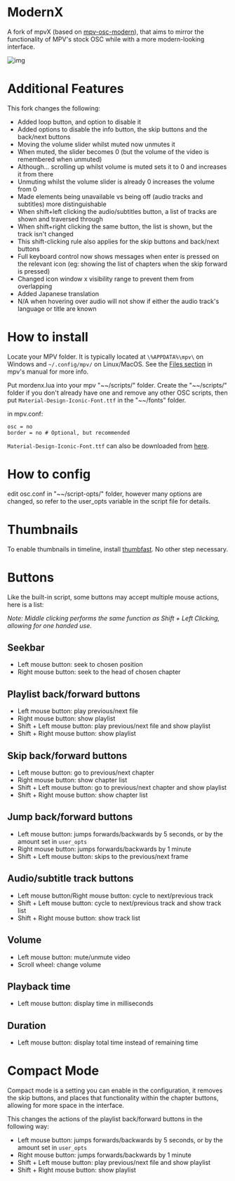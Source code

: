 # ModernX
A fork of mpvX (based on [mpv-osc-modern](https://github.com/maoiscat/mpv-osc-modern/)), that aims to mirror the functionality of MPV's stock OSC while with a more modern-looking interface.

![img](https://github.com/zydezu/ModernX/blob/main/preview.png)

# Additional Features
This fork changes the following:
- Added loop button, and option to disable it
- Added options to disable the info button, the skip buttons and the back/next buttons
- Moving the volume slider whilst muted now unmutes it
- When muted, the slider becomes 0 (but the volume of the video is remembered when unmuted)
- Although... scrolling up whilst volume is muted sets it to 0 and increases it from there
- Unmuting whilst the volume slider is already 0 increases the volume from 0
- Made elements being unavailable vs being off (audio tracks and subtitles) more distinguishable
- When shift+left clicking the audio/subtitles button, a list of tracks are shown and traversed through
- When shift+right clicking the same button, the list is shown, but the track isn't changed
- This shift-clicking rule also applies for the skip buttons and back/next buttons
- Full keyboard control now shows messages when enter is pressed on the relevant icon (eg: showing the list of chapters when the skip forward is pressed)
- Changed icon window x visibility range to prevent them from overlapping
- Added Japanese translation
- N/A when hovering over audio will not show if either the audio track's language or title are known

# How to install

Locate your MPV folder. It is typically located at `\%APPDATA%\mpv\` on Windows and `~/.config/mpv/` on Linux/MacOS. See the [Files section](https://mpv.io/manual/master/#files) in mpv's manual for more info.

Put mordenx.lua into your mpv "\~\~/scripts/" folder. Create the "\~\~/scripts/" folder if you don't already have one and remove any other OSC scripts,
then put `Material-Design-Iconic-Font.ttf` in the "\~\~/fonts" folder.

in mpv.conf:

```
osc = no
border = no # Optional, but recommended
```
`Material-Design-Iconic-Font.ttf` can also be downloaded from [here](https://zavoloklom.github.io/material-design-iconic-font/).

# How to config

edit osc.conf in "\~\~/script-opts/" folder, however many options are changed, so refer to the user_opts variable in the script file for details.

# Thumbnails

To enable thumbnails in timeline, install [thumbfast](https://github.com/po5/thumbfast). No other step necessary.

# Buttons

Like the built-in script, some buttons may accept multiple mouse actions, here is a list:

_Note: Middle clicking performs the same function as Shift + Left Clicking, allowing for one handed use._

## Seekbar
* Left mouse button: seek to chosen position
* Right mouse button: seek to the head of chosen chapter
## Playlist back/forward buttons
* Left mouse button: play previous/next file
* Right mouse button: show playlist
* Shift + Left mouse button: play previous/next file and show playlist
* Shift + Right mouse button: show playlist
## Skip back/forward buttons
* Left mouse button: go to previous/next chapter
* Right mouse button: show chapter list
* Shift + Left mouse button: go to previous/next chapter and show playlist
* Shift + Right mouse button: show chapter list
## Jump back/forward buttons
* Left mouse button: jumps forwards/backwards by 5 seconds, or by the amount set in `user_opts`
* Right mouse button: jumps forwards/backwards by 1 minute
* Shift + Left mouse button: skips to the previous/next frame
## Audio/subtitle track buttons
* Left mouse button/Right mouse button: cycle to next/previous track
* Shift + Left mouse button: cycle to next/previous track and show track list
* Shift + Right mouse button: show track list
## Volume
* Left mouse button: mute/unmute video
* Scroll wheel: change volume
## Playback time
* Left mouse button: display time in milliseconds
## Duration
* Left mouse button: display total time instead of remaining time

# Compact Mode

Compact mode is a setting you can enable in the configuration, it removes the skip buttons, and places that functionality within the chapter buttons, allowing for more space in the interface. 

This changes the actions of the playlist back/forward buttons in the following way:

* Left mouse button: jumps forwards/backwards by 5 seconds, or by the amount set in `user_opts`
* Right mouse button: jumps forwards/backwards by 1 minute
* Shift + Left mouse button: play previous/next file and show playlist
* Shift + Right mouse button: show playlist
